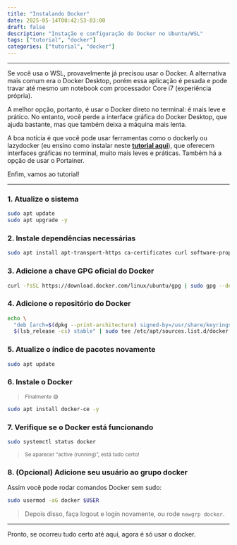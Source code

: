 ```yaml
---
title: "Instalando Docker"
date: 2025-05-14T00:42:53-03:00
draft: false
description: "Instação e configuração do Docker no Ubuntu/WSL"
tags: ["tutorial", "docker"]
categories: ["tutorial", "docker"]
---
```


---
Se você usa o WSL, provavelmente já precisou usar o Docker. A alternativa mais comum era o Docker Desktop, porém essa aplicação é pesada e pode travar até mesmo um notebook com processador Core i7 (experiência própria).

A melhor opção, portanto, é usar o Docker direto no terminal: é mais leve e prático. No entanto, você perde a interface gráfica do Docker Desktop, que ajuda bastante, mas que também deixa a máquina mais lenta.

A boa notícia é que você pode usar ferramentas como o dockerly ou lazydocker (eu ensino como instalar neste **[tutorial aqui](/posts/instalando-docker/)**), que oferecem interfaces gráficas no terminal, muito mais leves e práticas. Também há a opção de usar o Portainer.

Enfim, vamos ao tutorial!

---

### **1. Atualize o sistema**

```bash
sudo apt update
sudo apt upgrade -y
```

### **2. Instale dependências necessárias**

```bash
sudo apt install apt-transport-https ca-certificates curl software-properties-common -y
```

### **3. Adicione a chave GPG oficial do Docker**

```bash
curl -fsSL https://download.docker.com/linux/ubuntu/gpg | sudo gpg --dearmor -o /usr/share/keyrings/docker-archive-keyring.gpg
```

### **4. Adicione o repositório do Docker**

```bash
echo \
  "deb [arch=$(dpkg --print-architecture) signed-by=/usr/share/keyrings/docker-archive-keyring.gpg] https://download.docker.com/linux/ubuntu \
  $(lsb_release -cs) stable" | sudo tee /etc/apt/sources.list.d/docker.list > /dev/null
```

### **5. Atualize o índice de pacotes novamente**

```bash
sudo apt update
```

### **6. Instale o Docker**
> <small>Finalmente 😅</small>
```bash
sudo apt install docker-ce -y
```

### **7. Verifique se o Docker está funcionando**

```bash
sudo systemctl status docker
```
> <small>Se aparecer “active (running)”, está tudo certo!</small>

### **8. (Opcional) Adicione seu usuário ao grupo docker**

Assim você pode rodar comandos Docker sem sudo:
```bash
sudo usermod -aG docker $USER
```
> Depois disso, faça logout e login novamente, ou rode `newgrp docker`.

---

Pronto, se ocorreu tudo certo até aqui, agora é só usar o docker. 